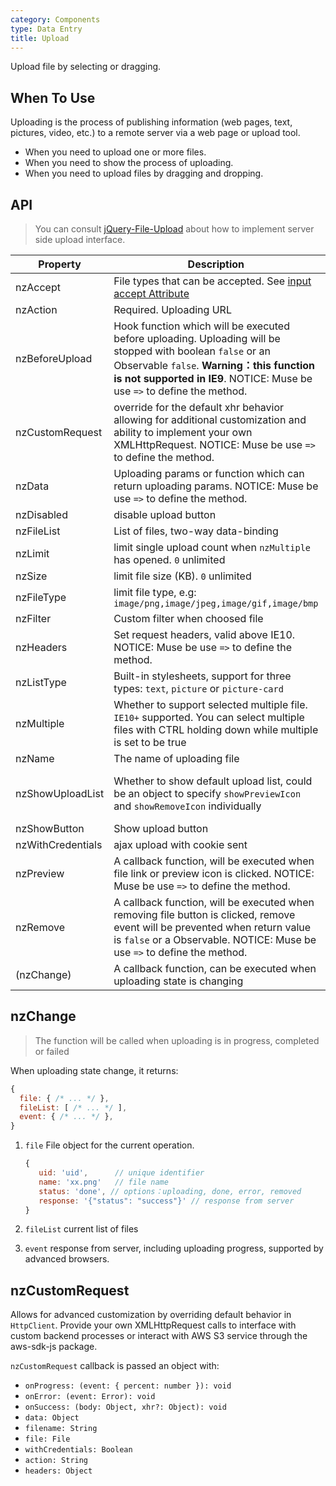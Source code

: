```yaml
---
category: Components
type: Data Entry
title: Upload
---
```


Upload file by selecting or dragging.

## When To Use

Uploading is the process of publishing information (web pages, text, pictures, video, etc.) to a remote server via a web page or upload tool.

- When you need to upload one or more files.
- When you need to show the process of uploading.
- When you need to upload files by dragging and dropping.

## API

> You can consult [jQuery-File-Upload](https://github.com/blueimp/jQuery-File-Upload/wiki) about how to implement server side upload interface.

| Property | Description | Type | Default |
| --- | --- | --- | --- |
| nzAccept | File types that can be accepted. See [input accept Attribute](https://developer.mozilla.org/en-US/docs/Web/HTML/Element/input#attr-accept) | string | - |
| nzAction | Required. Uploading URL | string | - |
| nzBeforeUpload | Hook function which will be executed before uploading. Uploading will be stopped with boolean `false` or an Observable `false`. **Warning：this function is not supported in IE9**. NOTICE: Muse be use `=>` to define the method. | (file, fileList) => `boolean` or `Observable<boolean>` | - |
| nzCustomRequest | override for the default xhr behavior allowing for additional customization and ability to implement your own XMLHttpRequest. NOTICE: Muse be use `=>` to define the method. | `(item) => Subscription` | - |
| nzData | Uploading params or function which can return uploading params. NOTICE: Muse be use `=>` to define the method. | `Object` or `((file: UploadFile) => Object)` | - |
| nzDisabled | disable upload button | boolean | false |
| nzFileList | List of files, two-way data-binding | UploadFile[] | - |
| nzLimit | limit single upload count when `nzMultiple` has opened. `0` unlimited | number | 0 |
| nzSize | limit file size (KB). `0` unlimited | number | 0 |
| nzFileType | limit file type, e.g: `image/png,image/jpeg,image/gif,image/bmp` | string | - |
| nzFilter | Custom filter when choosed file | UploadFilter[] | - |
| nzHeaders | Set request headers, valid above IE10. NOTICE: Muse be use `=>` to define the method. | `Object` or `((file: UploadFile) => Object)` | - |
| nzListType | Built-in stylesheets, support for three types: `text`, `picture` or `picture-card` | string | 'text' |
| nzMultiple | Whether to support selected multiple file. `IE10+` supported. You can select multiple files with CTRL holding down while multiple is set to be true | boolean | false |
| nzName | The name of uploading file | string | 'file' |
| nzShowUploadList | Whether to show default upload list, could be an object to specify `showPreviewIcon` and `showRemoveIcon` individually | `Boolean or { showPreviewIcon?: boolean, showRemoveIcon?: boolean }` | true |
| nzShowButton | Show upload button | boolean | true |
| nzWithCredentials | ajax upload with cookie sent | boolean | false |
| nzPreview | A callback function, will be executed when file link or preview icon is clicked. NOTICE: Muse be use `=>` to define the method. | `(file: UploadFile) => void` | - |
| nzRemove   | A callback function, will be executed when removing file button is clicked, remove event will be prevented when return value is `false` or a Observable. NOTICE: Muse be use `=>` to define the method. | (file: UploadFile) => `boolean｜Observable` | -   |
| (nzChange) | A callback function, can be executed when uploading state is changing | EventEmitter | - |

## nzChange

> The function will be called when uploading is in progress, completed or failed

When uploading state change, it returns:

```js
{
  file: { /* ... */ },
  fileList: [ /* ... */ ],
  event: { /* ... */ },
}
```

1. `file` File object for the current operation.

   ```js
   {
      uid: 'uid',      // unique identifier
      name: 'xx.png'   // file name
      status: 'done', // options：uploading, done, error, removed
      response: '{"status": "success"}' // response from server
   }
   ```

2. `fileList` current list of files
3. `event` response from server, including uploading progress, supported by advanced browsers.

## nzCustomRequest

Allows for advanced customization by overriding default behavior in `HttpClient`. Provide your own XMLHttpRequest calls to interface with custom backend processes or interact with AWS S3 service through the aws-sdk-js package.

`nzCustomRequest` callback is passed an object with:

- `onProgress: (event: { percent: number }): void`
- `onError: (event: Error): void`
- `onSuccess: (body: Object, xhr?: Object): void`
- `data: Object`
- `filename: String`
- `file: File`
- `withCredentials: Boolean`
- `action: String`
- `headers: Object`
